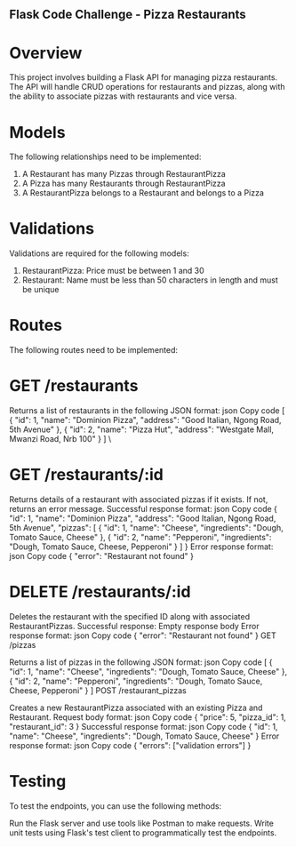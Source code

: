 ## Flask Code Challenge - Pizza Restaurants
# Overview
This project involves building a Flask API for managing pizza restaurants. The API will handle CRUD operations for restaurants and pizzas, along with the ability to associate pizzas with restaurants and vice versa.

# Models
The following relationships need to be implemented:

1. A Restaurant has many Pizzas through RestaurantPizza
2. A Pizza has many Restaurants through RestaurantPizza
3. A RestaurantPizza belongs to a Restaurant and belongs to a Pizza

# Validations
Validations are required for the following models:

1. RestaurantPizza: Price must be between 1 and 30
2. Restaurant: Name must be less than 50 characters in length and must be unique

# Routes
The following routes need to be implemented:

# GET /restaurants

Returns a list of restaurants in the following JSON format:
json
Copy code
[
  {
    "id": 1,
    "name": "Dominion Pizza",
    "address": "Good Italian, Ngong Road, 5th Avenue"
  },
  {
    "id": 2,
    "name": "Pizza Hut",
    "address": "Westgate Mall, Mwanzi Road, Nrb 100"
  }
]
\
# GET /restaurants/:id

Returns details of a restaurant with associated pizzas if it exists. If not, returns an error message.
Successful response format:
json
Copy code
{
  "id": 1,
  "name": "Dominion Pizza",
  "address": "Good Italian, Ngong Road, 5th Avenue",
  "pizzas": [
    {
      "id": 1,
      "name": "Cheese",
      "ingredients": "Dough, Tomato Sauce, Cheese"
    },
    {
      "id": 2,
      "name": "Pepperoni",
      "ingredients": "Dough, Tomato Sauce, Cheese, Pepperoni"
    }
  ]
}
Error response format:
json
Copy code
{
  "error": "Restaurant not found"
}

# DELETE /restaurants/:id

Deletes the restaurant with the specified ID along with associated RestaurantPizzas.
Successful response: Empty response body
Error response format:
json
Copy code
{
  "error": "Restaurant not found"
}
GET /pizzas

Returns a list of pizzas in the following JSON format:
json
Copy code
[
  {
    "id": 1,
    "name": "Cheese",
    "ingredients": "Dough, Tomato Sauce, Cheese"
  },
  {
    "id": 2,
    "name": "Pepperoni",
    "ingredients": "Dough, Tomato Sauce, Cheese, Pepperoni"
  }
]
POST /restaurant_pizzas

Creates a new RestaurantPizza associated with an existing Pizza and Restaurant.
Request body format:
json
Copy code
{
  "price": 5,
  "pizza_id": 1,
  "restaurant_id": 3
}
Successful response format:
json
Copy code
{
  "id": 1,
  "name": "Cheese",
  "ingredients": "Dough, Tomato Sauce, Cheese"
}
Error response format:
json
Copy code
{
  "errors": ["validation errors"]
}

# Testing
To test the endpoints, you can use the following methods:

Run the Flask server and use tools like Postman to make requests.
Write unit tests using Flask's test client to programmatically test the endpoints.




